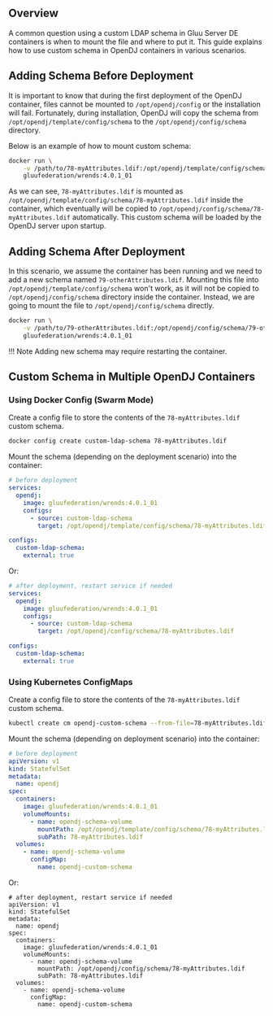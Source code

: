 ## Overview

A common question using a custom LDAP schema in Gluu Server DE containers is when to mount the file and where to put it.
This guide explains how to use custom schema in OpenDJ containers in various scenarios.

## Adding Schema Before Deployment

It is important to know that during the first deployment of the OpenDJ container, files cannot be mounted to `/opt/opendj/config` or the installation will fail. Fortunately, during installation, OpenDJ will copy the schema from `/opt/opendj/template/config/schema` to the `/opt/opendj/config/schema` directory.

Below is an example of how to mount custom schema:

```sh
docker run \
    -v /path/to/78-myAttributes.ldif:/opt/opendj/template/config/schema/78-myAttributes.ldif \
    gluufederation/wrends:4.0.1_01
```

As we can see, `78-myAttributes.ldif` is mounted as `/opt/opendj/template/config/schema/78-myAttributes.ldif` inside the container, which eventually will be copied to `/opt/opendj/config/schema/78-myAttributes.ldif` automatically. This custom schema will be loaded by the OpenDJ server upon startup.

## Adding Schema After Deployment

In this scenario, we assume the container has been running and we need to add a new schema named `79-otherAttributes.ldif`.
Mounting this file into `/opt/opendj/template/config/schema` won't work, as it will not be copied to `/opt/opendj/config/schema` directory inside the container. Instead, we are going to mount the file to `/opt/opendj/config/schema` directly.

```sh
docker run \
    -v /path/to/79-otherAttributes.ldif:/opt/opendj/config/schema/79-otherAttributes.ldif \
    gluufederation/wrends:4.0.1_01
```

!!! Note
    Adding new schema may require restarting the container.

## Custom Schema in Multiple OpenDJ Containers

### Using Docker Config (Swarm Mode)

Create a config file to store the contents of the `78-myAttributes.ldif` custom schema.

```sh
docker config create custom-ldap-schema 78-myAttributes.ldif
```

Mount the schema (depending on the deployment scenario) into the container:

```yaml
# before deployment
services:
  opendj:
    image: gluufederation/wrends:4.0.1_01
    configs:
      - source: custom-ldap-schema
        target: /opt/opendj/template/config/schema/78-myAttributes.ldif

configs:
  custom-ldap-schema:
    external: true
```

Or:

```yaml
# after deployment, restart service if needed
services:
  opendj:
    image: gluufederation/wrends:4.0.1_01
    configs:
      - source: custom-ldap-schema
        target: /opt/opendj/config/schema/78-myAttributes.ldif

configs:
  custom-ldap-schema:
    external: true
```

### Using Kubernetes ConfigMaps

Create a config file to store the contents of the `78-myAttributes.ldif` custom schema.

```sh
kubectl create cm opendj-custom-schema --from-file=78-myAttributes.ldif
```

Mount the schema (depending on deployment scenario) into the container:

```yaml
# before deployment
apiVersion: v1
kind: StatefulSet
metadata:
  name: opendj
spec:
  containers:
    image: gluufederation/wrends:4.0.1_01
    volumeMounts:
      - name: opendj-schema-volume
        mountPath: /opt/opendj/template/config/schema/78-myAttributes.ldif
        subPath: 78-myAttributes.ldif
  volumes:
    - name: opendj-schema-volume
      configMap:
        name: opendj-custom-schema
```

Or:

    # after deployment, restart service if needed
    apiVersion: v1
    kind: StatefulSet
    metadata:
      name: opendj
    spec:
      containers:
        image: gluufederation/wrends:4.0.1_01
        volumeMounts:
          - name: opendj-schema-volume
            mountPath: /opt/opendj/config/schema/78-myAttributes.ldif
            subPath: 78-myAttributes.ldif
      volumes:
        - name: opendj-schema-volume
          configMap:
            name: opendj-custom-schema
